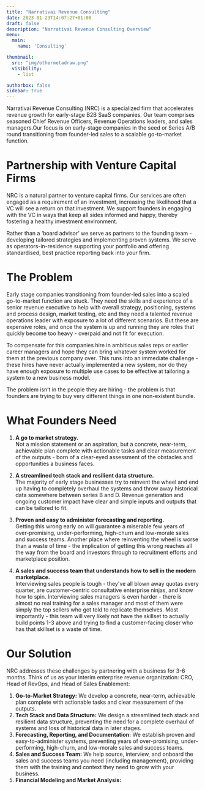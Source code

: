 ```yaml
---
title: "Narrativai Revenue Consulting"
date: 2023-01-23T14:07:27+01:00
draft: false
description: "Narrativai Revenue Consulting Overview"
menu: 
  main:
    name: 'Consulting'

thumbnail:
  src: "img/othermetadraw.png"
  visibility:
    - list

authorbox: false
sidebar: true
---
```

Narrativai Revenue Consulting (NRC) is a specialized firm that accelerates revenue growth for early-stage B2B SaaS companies. Our team comprises seasoned Chief Revenue Officers, Revenue Operations leaders, and sales managers.Our focus is on early-stage companies in the seed or Series A/B round transitioning from founder-led sales to a scalable go-to-market function.

<!--more-->

# Partnership with Venture Capital Firms
NRC is a natural partner to venture capital firms. Our services are often engaged as a requirement of an investment, increasing the likelihood that a VC will see a return on that investment. We support founders in engaging with the VC in ways that keep all sides informed and happy, thereby fostering a healthy investment environment.

Rather than a ‘board advisor’ we serve as partners to the founding team - developing tailored strategies and implementing proven systems. We serve as operators-in-residence supporting your portfolio and offering standardised, best practice reporting back into your firm.

# The Problem
Early stage companies transitioning from founder-led sales into a scaled go-to-market function are stuck. They need the skills and experience of a senior revenue executive to help with overall strategy, positioning, systems and process design, market testing, etc and they need a talented revenue operations leader with exposure to a lot of different scenarios. But these are expensive roles, and once the system is up and running they are roles that quickly become too heavy - overpaid and not fit for execution.

To compensate for this companies hire in ambitious sales reps or earlier career managers and hope they can bring whatever system worked for them at the previous company over. This runs into an immediate challenge - these hires have never actually implemented a new system, nor do they have enough exposure to multiple use cases to be effective at tailoring a system to a new business model.

The problem isn’t in the people they are hiring - the problem is that founders are trying to buy very different things in one non-existent bundle.

# What Founders Need
1. **A go to market strategy.**  
Not a mission statement or an aspiration, but a concrete, near-term, achievable plan complete with actionable tasks and clear measurement of the outputs - born of a clear-eyed assessment of the obstacles and opportunities a business faces.

2. **A streamlined tech stack and resilient data structure.**  
The majority of early stage businesses try to reinvent the wheel and end up having to completely overhaul the systems and throw away historical data somewhere between series B and D. Revenue generation and ongoing customer impact have clear and simple inputs and outputs that can be tailored to fit.

3. **Proven and easy to administer forecasting and reporting.**  
Getting this wrong early on will guarantee a miserable few years of over-promising, under-performing, high-churn and low-morale sales and success teams. Another place where reinventing the wheel is worse than a waste of time - the implication of getting this wrong reaches all the way from the board and investors through to recruitment efforts and marketplace position.

4. **A sales and success team that understands how to sell in the modern marketplace.**  
Interviewing sales people is tough - they've all blown away quotas every quarter, are customer-centric consultative enterprise ninjas, and know how to spin. Interviewing sales managers is even harder - there is almost no real training for a sales manager and most of them were simply the top sellers who got told to replicate themselves. Most importantly - this team will very likely not have the skillset to actually build points 1-3 above and trying to find a customer-facing closer who has that skillset is a waste of time. 

# Our Solution
NRC addresses these challenges by partnering with a business for 3-6 months. Think of us as your interim enterprise revenue organization: CRO, Head of RevOps, and Head of Sales Enablement:
1. **Go-to-Market Strategy:** We develop a concrete, near-term, achievable plan complete with actionable tasks and clear measurement of the outputs.
2. **Tech Stack and Data Structure:** We design a streamlined tech stack and resilient data structure, preventing the need for a complete overhaul of systems and loss of historical data in later stages.
3. **Forecasting, Reporting, and Documentation:** We establish proven and easy-to-administer systems, preventing years of over-promising, under-performing, high-churn, and low-morale sales and success teams.
4. **Sales and Success Team:** We help source, interview, and onboard the sales and success teams you need (including management), providing them with the training and context they need to grow with your business.
5. **Financial Modeling and Market Analysis:** 




